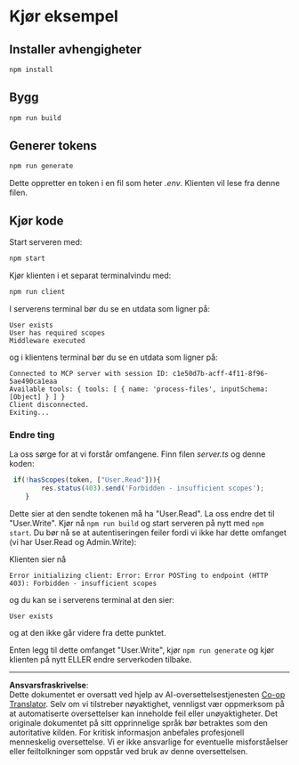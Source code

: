 <!--
CO_OP_TRANSLATOR_METADATA:
{
  "original_hash": "3880d89fa60abc699e1a17a82ae514ef",
  "translation_date": "2025-10-07T01:23:07+00:00",
  "source_file": "03-GettingStarted/11-simple-auth/solution/typescript/README.md",
  "language_code": "no"
}
-->
# Kjør eksempel

## Installer avhengigheter

```sh
npm install
```

## Bygg

```sh
npm run build
```

## Generer tokens

```sh
npm run generate
```

Dette oppretter en token i en fil som heter *.env*. Klienten vil lese fra denne filen.

## Kjør kode

Start serveren med:

```sh
npm start
```

Kjør klienten i et separat terminalvindu med:

```sh
npm run client
```

I serverens terminal bør du se en utdata som ligner på:

```text
User exists
User has required scopes
Middleware executed
```

og i klientens terminal bør du se en utdata som ligner på:

```text
Connected to MCP server with session ID: c1e50d7b-acff-4f11-8f96-5ae490ca1eaa
Available tools: { tools: [ { name: 'process-files', inputSchema: [Object] } ] }
Client disconnected.
Exiting...
```

### Endre ting

La oss sørge for at vi forstår omfangene. Finn filen *server.ts* og denne koden:

```typescript
 if(!hasScopes(token, ["User.Read"])){
        res.status(403).send('Forbidden - insufficient scopes');
    }
```

Dette sier at den sendte tokenen må ha "User.Read". La oss endre det til "User.Write". Kjør nå `npm run build` og start serveren på nytt med `npm start`. Du bør nå se at autentiseringen feiler fordi vi ikke har dette omfanget (vi har User.Read og Admin.Write):

Klienten sier nå

```text
Error initializing client: Error: Error POSTing to endpoint (HTTP 403): Forbidden - insufficient scopes
```

og du kan se i serverens terminal at den sier:

```text
User exists
```

og at den ikke går videre fra dette punktet.

Enten legg til dette omfanget "User.Write", kjør `npm run generate` og kjør klienten på nytt ELLER endre serverkoden tilbake.

---

**Ansvarsfraskrivelse**:  
Dette dokumentet er oversatt ved hjelp av AI-oversettelsestjenesten [Co-op Translator](https://github.com/Azure/co-op-translator). Selv om vi tilstreber nøyaktighet, vennligst vær oppmerksom på at automatiserte oversettelser kan inneholde feil eller unøyaktigheter. Det originale dokumentet på sitt opprinnelige språk bør betraktes som den autoritative kilden. For kritisk informasjon anbefales profesjonell menneskelig oversettelse. Vi er ikke ansvarlige for eventuelle misforståelser eller feiltolkninger som oppstår ved bruk av denne oversettelsen.
